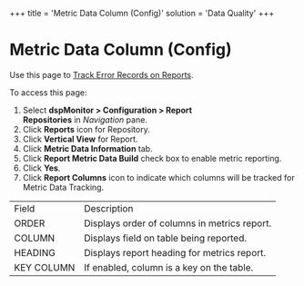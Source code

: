 +++
title = 'Metric Data Column (Config)'
solution = 'Data Quality'
+++

# Metric Data Column (Config)

<div class="use">

Use this page to [Track Error Records on
Reports](../Use_Cases/Track_Error_Records_on_Reports).

</div>

To access this page:

1.  Select <span style="font-weight: bold;">dspMonitor \>
    </span>**Configuration \> Report
    Repositories** in *Navigation* pane.
2.  Click **Reports** icon for Repository.
3.  Click **Vertical View** for Report.
4.  Click **Metric Data Information** tab.
5.  Click **Report Metric Data Build** check box to enable metric
    reporting.
6.  Click **Yes**.
7.  Click **Report Columns** icon to indicate which columns will be
    tracked for Metric Data Tracking.

|            |                                              |
| ---------- | -------------------------------------------- |
| Field      | Description                                  |
| ORDER      | Displays order of columns in metrics report. |
| COLUMN     | Displays field on table being reported.      |
| HEADING    | Displays report heading for metrics report.  |
| KEY COLUMN | If enabled, column is a key on the table.    |
